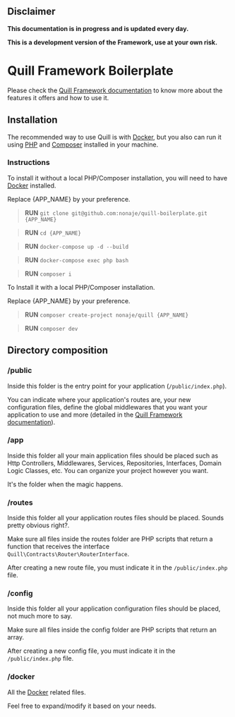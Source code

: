 ## Disclaimer

**This documentation is in progress and is updated every day.**

**This is a development version of the Framework, use at your own risk.**

# Quill Framework Boilerplate

Please check the [Quill Framework documentation](https://github.com/nonaje/quill)
to know more about the features it offers and how to use it.

## Installation
The recommended way to use Quill is with
[Docker](https://www.docker.com/get-started/), but you also can run it using [PHP](https://www.php.net/)
and [Composer](https://getcomposer.org/) installed in your machine.

### Instructions

To install it without a local PHP/Composer installation, you will need to have 
[Docker](https://www.docker.com/get-started/) installed.

Replace {APP_NAME} by your preference.
> **RUN** `git clone git@github.com:nonaje/quill-boilerplate.git {APP_NAME}`

> **RUN** `cd {APP_NAME}`

> **RUN** `docker-compose up -d --build`

> **RUN** `docker-compose exec php bash`

> **RUN** `composer i`

To Install it with a local PHP/Composer installation.

Replace {APP_NAME} by your preference.
> **RUN** `composer create-project nonaje/quill {APP_NAME}`

> **RUN** `composer dev`

## Directory composition

### /public
Inside this folder is the entry point for your application (`/public/index.php`).

You can indicate where your application's routes are, your new configuration files,
define the global middlewares that you want your application to use and more
(detailed in the [Quill Framework documentation](https://www.docker.com/get-started/)).

### /app
Inside this folder all your main application files should be placed such as Http Controllers, Middlewares, Services,
Repositories, Interfaces, Domain Logic Classes, etc. You can organize your project however you want.

It's the folder when the magic happens.

### /routes
Inside this folder all your application routes files should be placed.
Sounds pretty obvious right?.

Make sure all files inside the routes folder are PHP scripts that return a function that receives the
interface `Quill\Contracts\Router\RouterInterface`.

After creating a new route file, you must indicate it in the `/public/index.php` file. 

### /config
Inside this folder all your application configuration files should be placed, not much more to say.

Make sure all files inside the config folder are PHP scripts that return an array.

After creating a new config file, you must indicate it in the `/public/index.php` file.

### /docker
All the [Docker](https://www.docker.com/get-started/) related files. 

Feel free to expand/modify it based on your needs.
